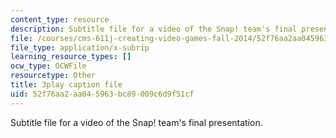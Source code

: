 ```yaml
---
content_type: resource
description: Subtitle file for a video of the Snap! team's final presentation.
file: /courses/cms-611j-creating-video-games-fall-2014/52f76aa2aa045963bc89009c6d9f51cf_sKolTx6sxUo.vtt
file_type: application/x-subrip
learning_resource_types: []
ocw_type: OCWFile
resourcetype: Other
title: 3play caption file
uid: 52f76aa2-aa04-5963-bc89-009c6d9f51cf
---
```

Subtitle file for a video of the Snap! team's final presentation.

